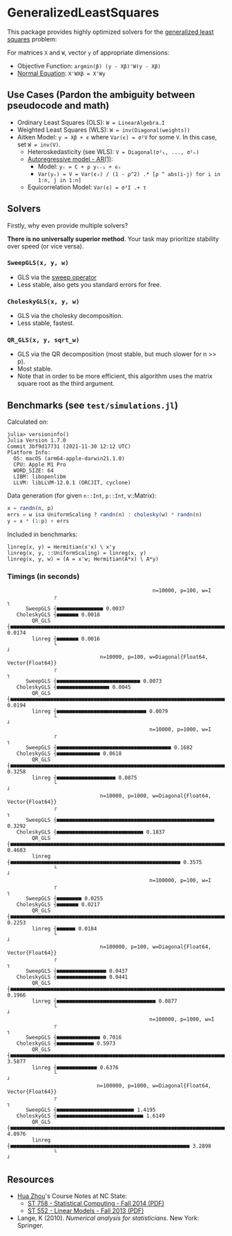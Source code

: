 # GeneralizedLeastSquares

This package provides highly optimized solvers for the [generalized least squares](https://en.wikipedia.org/wiki/Generalized_least_squares) problem:

For matrices `X` and `W`, vector `y` of appropriate dimensions:

- Objective Function: `argmin(β) (y - Xβ)'W(y - Xβ)`
- [Normal Equation](https://mathworld.wolfram.com/NormalEquation.html): `X'WXβ = X'Wy`

## Use Cases (Pardon the ambiguity between pseudocode and math)

- Ordinary Least Squares (OLS): `W = LinearAlgebra.I`
- Weighted Least Squares (WLS): `W = inv(Diagonal(weights))`
- Aitken Model: `y = Xβ + ϵ` where `Var(ϵ) = σ²V` for some `V`.  In this case, set `W = inv(V)`.
    - Heteroskedasticity (see WLS): `V = Diagonal(σ²₁, ..., σ²ₙ)`
    - [Autoregressive model - AR(1)](https://en.wikipedia.org/wiki/Autoregressive_model):
        - Model: `yₜ = C + ρ yₜ₋₁ + ϵₜ`
        - `Var(yₜ) = V = Var(ϵₜ) / (1 - ρ^2) .* [ρ ^ abs(i-j) for i in 1:n, j in 1:n]`
    - Equicorrelation Model: `Var(ϵ) = σ²I .+ τ`


## Solvers

Firstly, why even provide multiple solvers?

**There is no universally superior method**.  Your task may prioritize stability over speed (or vice versa).

### `SweepGLS(x, y, w)`

- GLS via the [sweep operator](https://github.com/joshday/SweepOperator.jl)
- Less stable, also gets you standard errors for free.

### `CholeskyGLS(x, y, w)`

- GLS via the cholesky decomposition.
- Less stable, fastest.

### `QR_GLS(x, y, sqrt_w)`

- GLS via the QR decomposition (most stable, but much slower for n >> p).
- Most stable.
- Note that in order to be more efficient, this algorithm uses the matrix square root as the third argument.

## Benchmarks (see `test/simulations.jl`)

Calculated on:
```
julia> versioninfo()
Julia Version 1.7.0
Commit 3bf9d17731 (2021-11-30 12:12 UTC)
Platform Info:
  OS: macOS (arm64-apple-darwin21.1.0)
  CPU: Apple M1 Pro
  WORD_SIZE: 64
  LIBM: libopenlibm
  LLVM: libLLVM-12.0.1 (ORCJIT, cyclone)
```

Data generation (for given `n::Int`, `p::Int`, v::Matrix):

```julia
x = randn(n, p)
errs = w isa UniformScaling ? randn(n) : cholesky(w) * randn(n)
y = x * (1:p) + errs
```

Included in benchmarks:
```
linreg(x, y) = Hermitian(x'x) \ x'y
linreg(x, y, ::UniformScaling) = linreg(x, y)
linreg(x, y, w) = (A = x'w; Hermitian(A*x) \ A*y)
```

### Timings (in seconds)
```
                                               n=10000, p=100, w=I
               ┌                                                                                ┐
      SweepGLS ┤■■■■■■■■■■■■■■■ 0.0037
   CholeskyGLS ┤■■■■■■■ 0.0018
        QR_GLS ┤■■■■■■■■■■■■■■■■■■■■■■■■■■■■■■■■■■■■■■■■■■■■■■■■■■■■■■■■■■■■■■■■■■■■■■■■ 0.0174
        linreg ┤■■■■■■■ 0.0016
               └                                                                                ┘
                              n=10000, p=100, w=Diagonal{Float64, Vector{Float64}}
               ┌                                                                                ┐
      SweepGLS ┤■■■■■■■■■■■■■■■■■■■■■■■■■■■ 0.0073
   CholeskyGLS ┤■■■■■■■■■■■■■■■■■ 0.0045
        QR_GLS ┤■■■■■■■■■■■■■■■■■■■■■■■■■■■■■■■■■■■■■■■■■■■■■■■■■■■■■■■■■■■■■■■■■■■■■■■■ 0.0194
        linreg ┤■■■■■■■■■■■■■■■■■■■■■■■■■■■■■ 0.0079
               └                                                                                ┘
                                              n=10000, p=1000, w=I
               ┌                                                                                ┐
      SweepGLS ┤■■■■■■■■■■■■■■■■■■■■■■■■■■■■■■■■■■■■■ 0.1682
   CholeskyGLS ┤■■■■■■■■■■■■■■ 0.0618
        QR_GLS ┤■■■■■■■■■■■■■■■■■■■■■■■■■■■■■■■■■■■■■■■■■■■■■■■■■■■■■■■■■■■■■■■■■■■■■■■■ 0.3258
        linreg ┤■■■■■■■■■■■■■■■■■■■ 0.0875
               └                                                                                ┘
                              n=10000, p=1000, w=Diagonal{Float64, Vector{Float64}}
               ┌                                                                                ┐
      SweepGLS ┤■■■■■■■■■■■■■■■■■■■■■■■■■■■■■■■■■■■■■■■■■■■■■■■■■■■ 0.3292
   CholeskyGLS ┤■■■■■■■■■■■■■■■■■■■■■■■■■■■■ 0.1837
        QR_GLS ┤■■■■■■■■■■■■■■■■■■■■■■■■■■■■■■■■■■■■■■■■■■■■■■■■■■■■■■■■■■■■■■■■■■■■■■■■ 0.4683
        linreg ┤■■■■■■■■■■■■■■■■■■■■■■■■■■■■■■■■■■■■■■■■■■■■■■■■■■■■■■■ 0.3575
               └                                                                                ┘
                                              n=100000, p=100, w=I
               ┌                                                                                ┐
      SweepGLS ┤■■■■■■■■ 0.0255
   CholeskyGLS ┤■■■■■■■ 0.0217
        QR_GLS ┤■■■■■■■■■■■■■■■■■■■■■■■■■■■■■■■■■■■■■■■■■■■■■■■■■■■■■■■■■■■■■■■■■■■■■■■■ 0.2253
        linreg ┤■■■■■■ 0.0184
               └                                                                                ┘
                              n=100000, p=100, w=Diagonal{Float64, Vector{Float64}}
               ┌                                                                                ┐
      SweepGLS ┤■■■■■■■■■■■■■■■■ 0.0437
   CholeskyGLS ┤■■■■■■■■■■■■■■■■ 0.0441
        QR_GLS ┤■■■■■■■■■■■■■■■■■■■■■■■■■■■■■■■■■■■■■■■■■■■■■■■■■■■■■■■■■■■■■■■■■■■■■■■■ 0.1966
        linreg ┤■■■■■■■■■■■■■■■■■■■■■■■■■■■■■■■■ 0.0877
               └                                                                                ┘
                                              n=100000, p=1000, w=I
               ┌                                                                                ┐
      SweepGLS ┤■■■■■■■■■■■■■■ 0.7016
   CholeskyGLS ┤■■■■■■■■■■■■ 0.5973
        QR_GLS ┤■■■■■■■■■■■■■■■■■■■■■■■■■■■■■■■■■■■■■■■■■■■■■■■■■■■■■■■■■■■■■■■■■■■■■■■■ 3.5877
        linreg ┤■■■■■■■■■■■■■ 0.6376
               └                                                                                ┘
                             n=100000, p=1000, w=Diagonal{Float64, Vector{Float64}}
               ┌                                                                                ┐
      SweepGLS ┤■■■■■■■■■■■■■■■■■■■■■■■■■ 1.4195
   CholeskyGLS ┤■■■■■■■■■■■■■■■■■■■■■■■■■■■■ 1.6149
        QR_GLS ┤■■■■■■■■■■■■■■■■■■■■■■■■■■■■■■■■■■■■■■■■■■■■■■■■■■■■■■■■■■■■■■■■■■■■■■■■ 4.0976
        linreg ┤■■■■■■■■■■■■■■■■■■■■■■■■■■■■■■■■■■■■■■■■■■■■■■■■■■■■■■■■■■ 3.2898
               └                                                                                ┘
```

## Resources

- [Hua Zhou](http://hua-zhou.github.io)'s Course Notes at NC State:
    - [ST 758 - Statistical Computing - Fall 2014 (PDF)](http://hua-zhou.github.io/teaching/st758-2014fall/ST758-2014-Fall-LecNotes.pdf)
    - [ST 552 - Linear Models - Fall 2013 (PDF)](http://hua-zhou.github.io/teaching/st552-2013fall/ST552-2013-Fall-LecNotes.pdf)
- Lange, K (2010). *Numerical analysis for statisticians*. New York: Springer.
